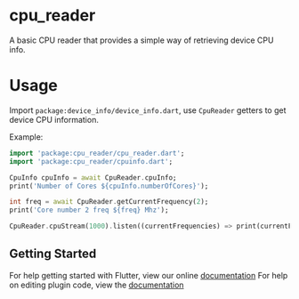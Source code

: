 # cpu_reader

A basic CPU reader that provides a simple way of retrieving device CPU info.

# Usage

Import `package:device_info/device_info.dart`,
use `CpuReader` getters to get device CPU information.

Example:

```dart
import 'package:cpu_reader/cpu_reader.dart';
import 'package:cpu_reader/cpuinfo.dart';

CpuInfo cpuInfo = await CpuReader.cpuInfo;
print('Number of Cores ${cpuInfo.numberOfCores}');

int freq = await CpuReader.getCurrentFrequency(2);
print('Core number 2 freq ${freq} Mhz');

CpuReader.cpuStream(1000).listen((currentFrequencies) => print(currentFrequencies[2]))
```

## Getting Started

For help getting started with Flutter, view our online [documentation](https://flutter.dev/)
For help on editing plugin code, view the [documentation](https://flutter.dev/docs/development/packages-and-plugins/using-packages#edit-code)
